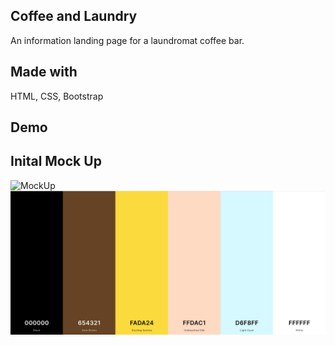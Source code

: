 ## Coffee and Laundry

An information landing page for a laundromat coffee bar. 

## Made with

HTML, CSS, Bootstrap

## Demo

## Inital Mock Up 

![MockUp](assets/MockUp/CoffeeandLaundry.png)
![ColourPalette](assets/MockUp/ColourPalette.png)
